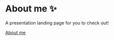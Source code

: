 # About me ✨
A presentation landing page for you to check out!

[About me]([link](https://htmlpreview.github.io/?https://github.com/murguiRG/Portfolio/blob/main/About_me/view/index.html)https://htmlpreview.github.io/?https://github.com/murguiRG/Portfolio/blob/main/About_me/view/index.html)
